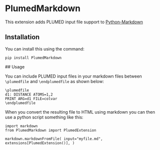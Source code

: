 # PlumedMarkdown

This extension adds PLUMED input file support to [Python-Markdown](https://github.com/Python-Markdown/markdown)

## Installation

You can install this using the command:

````
pip install PlumedMarkdown
````

## Usage

You can include PLUMED input files in your markdown files between `\plumedfile` and `\endplumedfile` as shown below:

````
\plumedfile
d1: DISTANCE ATOMS=1,2
PRINT ARG=d1 FILE=colvar
\endplumedfile
````

When you convert the resulting file to HTML using markdown you can then use a python script something like this:

````
import markdown
from PlumedMarkdown import PlumedExtension

markdown.markdownFromFile( input="myfile.md", extensions[PlumedExtension()], )
````
